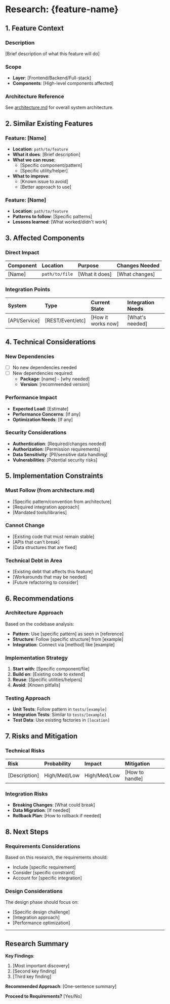 # Research: {feature-name}

## 1. Feature Context

### Description
[Brief description of what this feature will do]

### Scope
- **Layer**: [Frontend/Backend/Full-stack]
- **Components**: [High-level components affected]

### Architecture Reference
See [architecture.md](../../../architecture.md) for overall system architecture.

## 2. Similar Existing Features

### Feature: [Name]
- **Location**: `path/to/feature`
- **What it does**: [Brief description]
- **What we can reuse**:
  - [Specific component/pattern]
  - [Specific utility/helper]
- **What to improve**:
  - [Known issue to avoid]
  - [Better approach to use]

### Feature: [Name]
- **Location**: `path/to/feature`
- **Patterns to follow**: [Specific patterns]
- **Lessons learned**: [What worked/didn't work]

## 3. Affected Components

### Direct Impact
| Component | Location | Purpose | Changes Needed |
|:----------|:---------|:--------|:---------------|
| [Name] | `path/to/file` | [What it does] | [What changes] |

### Integration Points
| System | Type | Current State | Integration Needs |
|:-------|:-----|:--------------|:------------------|
| [API/Service] | [REST/Event/etc] | [How it works now] | [What's needed] |

## 4. Technical Considerations

### New Dependencies
- [ ] No new dependencies needed
- [ ] New dependencies required:
  - **Package**: [name] - [why needed]
  - **Version**: [recommended version]

### Performance Impact
- **Expected Load**: [Estimate]
- **Performance Concerns**: [If any]
- **Optimization Needs**: [If any]

### Security Considerations
- **Authentication**: [Required/changes needed]
- **Authorization**: [Permission requirements]
- **Data Sensitivity**: [PII/sensitive data handling]
- **Vulnerabilities**: [Potential security risks]

## 5. Implementation Constraints

### Must Follow (from architecture.md)
- [Specific pattern/convention from architecture]
- [Required integration approach]
- [Mandated tools/libraries]

### Cannot Change
- [Existing code that must remain stable]
- [APIs that can't break]
- [Data structures that are fixed]

### Technical Debt in Area
- [Existing debt that affects this feature]
- [Workarounds that may be needed]
- [Future refactoring to consider]

## 6. Recommendations

### Architecture Approach
Based on the codebase analysis:
- **Pattern**: Use [specific pattern] as seen in [reference]
- **Structure**: Follow [specific structure] from [example]
- **Integration**: Connect via [method] like [example]

### Implementation Strategy
1. **Start with**: [Specific component/file]
2. **Build on**: [Existing code to extend]
3. **Reuse**: [Specific utilities/helpers]
4. **Avoid**: [Known pitfalls]

### Testing Approach
- **Unit Tests**: Follow pattern in `tests/[example]`
- **Integration Tests**: Similar to `tests/[example]`
- **Test Data**: Use existing factories in `[location]`

## 7. Risks and Mitigation

### Technical Risks
| Risk | Probability | Impact | Mitigation |
|:-----|:------------|:-------|:-----------|
| [Description] | High/Med/Low | High/Med/Low | [How to handle] |

### Integration Risks
- **Breaking Changes**: [What could break]
- **Data Migration**: [If needed]
- **Rollback Plan**: [How to rollback if needed]

## 8. Next Steps

### Requirements Considerations
Based on this research, the requirements should:
- Include [specific requirement]
- Consider [specific constraint]
- Account for [specific integration]

### Design Considerations
The design phase should focus on:
- [Specific design challenge]
- [Integration approach]
- [Performance optimization]

---

## Research Summary

**Key Findings**:
1. [Most important discovery]
2. [Second key finding]
3. [Third key finding]

**Recommended Approach**: [One-sentence summary]

**Proceed to Requirements?** [Yes/No]